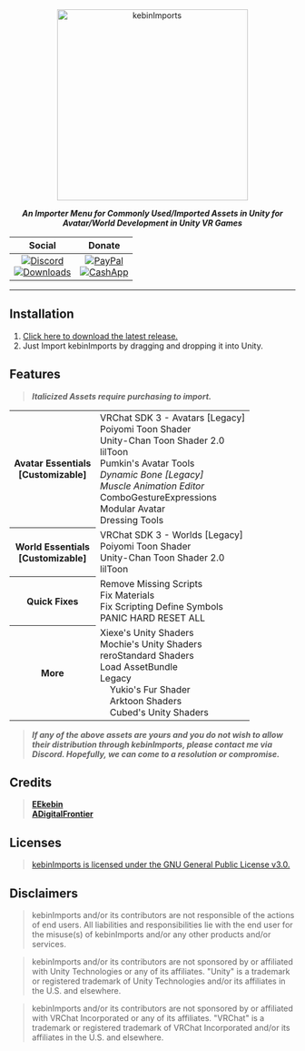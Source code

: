 <div align="center">
  <div>
    <a href="https://github.com/EEkebin/kebinImports">
      <img src="https://i.imgur.com/81lHW6N.png" alt="kebinImports" style="width: 35vw"/>
    </a>
  </div>

***An Importer Menu for Commonly Used/Imported Assets in Unity for Avatar/World Development in Unity VR Games***

| Social | Donate |
|:---:|:---:|
| [![Discord](https://img.shields.io/discord/1351995840352358410?color=blue&label=kebinImports&logo=Discord&logoColor=white&style=for-the-badge)](https://discord.gg/tAXfcVrVDn)<br>[![Downloads](https://img.shields.io/github/downloads/EEkebin/kebinImports/total?color=blue&style=for-the-badge)](https://github.com/EEkebin/kebinImports#README)|[![PayPal](https://img.shields.io/static/v1?color=blue&label=PayPal&logo=PayPal&style=for-the-badge&message=kebinImports)](https://paypal.me/kebinImports)<br>[![CashApp](https://img.shields.io/static/v1?color=blue&label=CashApp&logo=CashApp&logoColor=green&style=for-the-badge&message=kebinImports)](https://cash.app/$kebinImports)|
</div>

---

## **Installation**

1. [Click here to download the latest release.](https://github.com/EEkebin/kebinImports/releases/latest/download/kebinImports.unitypackage)
2. Just Import kebinImports by dragging and dropping it into Unity.

## **Features**

> ***Italicized Assets require purchasing to import.***

<table>
  <tbody>
    <tr>
      <th>Avatar Essentials<br>[Customizable]</th>
      <td>VRChat SDK 3 - Avatars [Legacy]<br>Poiyomi Toon Shader<br>Unity-Chan Toon Shader 2.0<br>lilToon<br>Pumkin's Avatar Tools<br><i>Dynamic Bone [Legacy]</i><br><i>Muscle Animation Editor</i><br>ComboGestureExpressions<br>Modular Avatar<br>Dressing Tools</td>
    </tr>
    <tr>
      <th>World Essentials<br>[Customizable]</th>
      <td>VRChat SDK 3 - Worlds [Legacy]<br>Poiyomi Toon Shader<br>Unity-Chan Toon Shader 2.0<br>lilToon</td>
    </tr>
    <tr>
      <th>Quick Fixes</th>
      <td>Remove Missing Scripts<br>Fix Materials<br>Fix Scripting Define Symbols<br>PANIC HARD RESET ALL</td>
    </tr>
    <tr>
      <th>More</th>
      <td>Xiexe's Unity Shaders<br>Mochie's Unity Shaders<br>reroStandard Shaders<br>Load AssetBundle<br>Legacy<br>&nbsp;&nbsp;&nbsp;&nbsp;Yukio's Fur Shader<br>&nbsp;&nbsp;&nbsp;&nbsp;Arktoon Shaders<br>&nbsp;&nbsp;&nbsp;&nbsp;Cubed's Unity Shaders</td>
    </tr>
  </tbody>
</table>

> ***If any of the above assets are yours and you do not wish to allow their distribution through kebinImports, please contact me via Discord. Hopefully, we can come to a resolution or compromise.***

## **Credits**

> **[EEkebin](https://github.com/EEkebin)  
> [ADigitalFrontier](https://github.com/ADigitalFrontier)**

## **Licenses**

> [kebinImports is licensed under the GNU General Public License v3.0.](https://github.com/EEkebin/kebinImports/blob/main/LICENSE)

## **Disclaimers**

> kebinImports and/or its contributors are not responsible of the actions of end users. All liabilities and responsibilities lie with the end user for the misuse(s) of kebinImports and/or any other products and/or services.

> kebinImports and/or its contributors are not sponsored by or affiliated with Unity Technologies or any of its affiliates. "Unity" is a trademark or registered trademark of Unity Technologies and/or its affiliates in the U.S. and elsewhere.

> kebinImports and/or its contributors are not sponsored by or affiliated with VRChat Incorporated or any of its affiliates. "VRChat" is a trademark or registered trademark of VRChat Incorporated and/or its affiliates in the U.S. and elsewhere.
